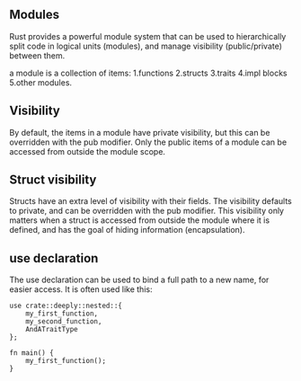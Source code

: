 ## Modules

Rust provides a powerful module system that can be used to hierarchically split code in logical units (modules), and
manage visibility (public/private) between them.

a module is a collection of items:
1.functions
2.structs
3.traits
4.impl blocks
5.other modules.

## Visibility

By default, the items in a module have private visibility, but this can be overridden with the pub modifier.
Only the public items of a module can be accessed from outside the module scope.

## Struct visibility

Structs have an extra level of visibility with their fields.
The visibility defaults to private, and can be overridden with the pub modifier.
This visibility only matters when a struct is accessed from outside the module where it is defined, and has the goal of
hiding information (encapsulation).

## use declaration

The use declaration can be used to bind a full path to a new name, for easier access. It is often used like this:

```
use crate::deeply::nested::{
    my_first_function,
    my_second_function,
    AndATraitType
};

fn main() {
    my_first_function();
}
```

